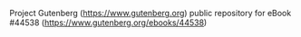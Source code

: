 Project Gutenberg (https://www.gutenberg.org) public repository for eBook #44538 (https://www.gutenberg.org/ebooks/44538)
